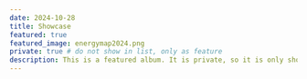 ```yaml
---
date: 2024-10-28
title: Showcase
featured: true
featured_image: energymap2024.png
private: true # do not show in list, only as feature
description: This is a featured album. It is private, so it is only shown on the homepage.
---
```

